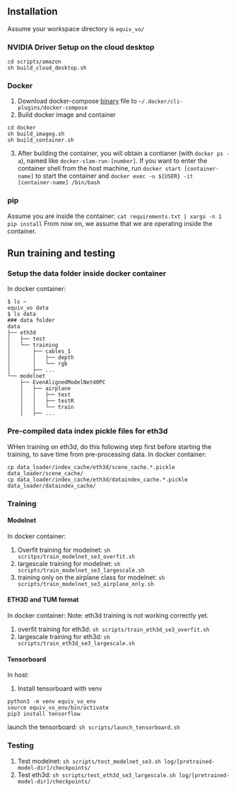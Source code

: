 ## Installation
Assume your workspace directory is `equiv_vo/`

### NVIDIA Driver Setup on the cloud desktop
```
cd scripts/amazon
sh build_cloud_desktop.sh
```
### Docker 
1. Download docker-compose [binary](https://github.com/docker/compose/releases) file to `~/.docker/cli-plugins/docker-compose` 
2. Build docker image and container
```
cd docker
sh build_imageg.sh
sh build_container.sh
```
3. After building the container, you will obtain a contianer (with `docker ps -a`), named like `docker-slam-run-[number]`. If you want to enter the container shell from the host machine, run `docker start [container-name]` to start the container and `docker exec -u ${USER} -it [container-name] /bin/bash`

### pip
Assume you are inside the container: `cat requirements.txt | xargs -n 1 pip install`
From now on, we assume that we are operating inside the container.

## Run training and testing
### Setup the data folder inside docker container
In docker container:
```
$ ls ~
equiv_vo data
$ ls data
### data folder
data
├── eth3d
│   ├── test
│   └── training
│       ├── cables_1
│       │   ├── depth
│       │   └── rgb
│       ├── ...
└── modelnet
    ├── EvenAlignedModelNet40PC
    │   ├── airplane
    │   │   ├── test
    │   │   ├── testR
    │   │   └── train
    │   ├── ...

```
### Pre-compiled data index pickle files for eth3d
WHen training on eth3d, do this following step first before starting the training, to save time from pre-processing data. In docker container:
```
cp data_loader/index_cache/eth3d/scene_cache.*.pickle data_loader/scene_cache/
cp data_loader/index_cache/eth3d/dataindex_cache.*.pickle data_loader/dataindex_cache/
```


### Training
#### Modelnet
In docker container:
1. Overfit training for modelnet: `sh scritps/train_modelnet_se3_overfit.sh`
2. largescale training for modelnet: `sh scripts/train_modelnet_se3_largescale.sh`
3. training only on the airplane class for modelnet: `sh scripts/train_modelnet_se3_airplane_only.sh`

#### ETH3D and TUM format
In docker container:
Note: eth3d training is not working correctly yet.
1. overfit training for eth3d: `sh scripts/train_eth3d_se3_overfit.sh`
2. largescale training for eth3d: `sh scripts/train_eth3d_se3_largescale.sh`

#### Tensorboard
In host:
1. Install tensorboard with venv
```
python3 -m venv equiv_vo_env
source equiv_vo_env/bin/activate
pip3 install tensorflow
```
launch the tensorboard:
`sh scripts/launch_tensorboard.sh`

### Testing
1. Test modelnet: `sh scripts/test_modelnet_se3.sh log/[pretrained-model-dir]/checkpoints/`
2. Test eth3d: `sh scripts/test_eth3d_se3_largescale.sh log/[pretrained-model-dir]/checkpoints/`





